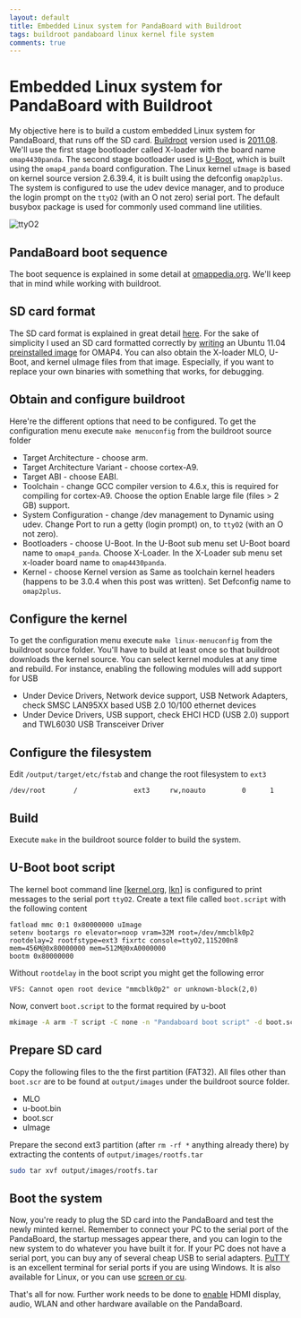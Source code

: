 ```yaml
---
layout: default
title: Embedded Linux system for PandaBoard with Buildroot
tags: buildroot pandaboard linux kernel file system
comments: true
---
```

# Embedded Linux system for PandaBoard with Buildroot

My objective here is to build a custom embedded Linux system for PandaBoard, that runs off the SD card. [Buildroot](https://buildroot.org/) version used is [2011.08](https://buildroot.org/download.html). We'll use the first stage bootloader called X-loader with the board name `omap4430panda`. The second stage bootloader used is [U-Boot](http://www.denx.de/wiki/U-Boot), which is built using the `omap4_panda` board configuration. The Linux kernel `uImage` is based on kernel source version 2.6.39.4, it is built using the defconfig `omap2plus`. The system is configured to use the udev device manager, and to produce the login prompt on the `ttyO2` (with an O not zero) serial port. The default busybox package is used for commonly used command line utilities.

![ttyO2](/assets/img/buildroot-pandboard-ttyo2.jpg)

## PandaBoard boot sequence

The boot sequence is explained in some detail at [omappedia.org](http://omappedia.org/wiki/Bootloader_Project). We'll keep that in mind while working with buildroot.

## SD card format

The SD card format is explained in great detail [here](http://omappedia.org/wiki/Minimal-FS_SD_Configuration). For the sake of simplicity I used an SD card formatted correctly by [writing](_posts/2011/2011-06-27-write-ubuntu-image-file-to-sd-card-on-windows.md) an Ubuntu 11.04 [preinstalled image](https://wiki.ubuntu.com/ARM/OMAP) for OMAP4. You can also obtain the X-loader MLO, U-Boot, and kernel uImage files from that image. Especially, if you want to replace your own binaries with something that works, for debugging.

## Obtain and configure buildroot

Here're the different options that need to be configured. To get the configuration menu execute `make menuconfig` from the buildroot source folder

* Target Architecture - choose arm.
* Target Architecture Variant - choose cortex-A9.
* Target ABI - choose EABI.
* Toolchain - change GCC compiler version to 4.6.x, this is required for compiling for cortex-A9. Choose the option Enable large file (files > 2 GB) support.
* System Configuration - change /dev management to Dynamic using udev. Change Port to run a getty (login prompt) on, to `ttyO2` (with an O not zero).
* Bootloaders - choose U-Boot. In the U-Boot sub menu set U-Boot board name to `omap4_panda`. Choose X-Loader. In the X-Loader sub menu set x-loader board name to `omap4430panda`.
* Kernel - choose Kernel version as Same as toolchain kernel headers (happens to be 3.0.4 when this post was written). Set Defconfig name to `omap2plus`.

## Configure the kernel

To get the configuration menu execute `make linux-menuconfig` from the buildroot source folder. You'll have to build at least once so that buildroot downloads the kernel source. You can select kernel modules at any time and rebuild. For instance, enabling the following modules will add support for USB

* Under Device Drivers, Network device support, USB Network Adapters, check SMSC LAN95XX based USB 2.0 10/100 ethernet devices
* Under Device Drivers, USB support, check EHCI HCD (USB 2.0) support and TWL6030 USB Transceiver Driver

## Configure the filesystem

Edit `/output/target/etc/fstab` and change the root filesystem to `ext3`

```text
/dev/root       /              ext3     rw,noauto         0      1
```

## Build

Execute `make` in the buildroot source folder to build the system.

## U-Boot boot script

The kernel boot command line [[kernel.org](http://www.kernel.org/doc/Documentation/kernel-parameters.txt), [lkn](http://oreilly.com/linux/excerpts/9780596100797/kernel-boot-command-line-parameter-reference.html)] is configured to print messages to the serial port `ttyO2`. Create a text file called `boot.script` with the following content

```text
fatload mmc 0:1 0x80000000 uImage
setenv bootargs ro elevator=noop vram=32M root=/dev/mmcblk0p2 rootdelay=2 rootfstype=ext3 fixrtc console=ttyO2,115200n8 mem=456M@0x80000000 mem=512M@0xA0000000
bootm 0x80000000
```

Without `rootdelay` in the boot script you might get the following error

```text
VFS: Cannot open root device "mmcblk0p2" or unknown-block(2,0)
```

Now, convert `boot.script` to the format required by u-boot

```bash
mkimage -A arm -T script -C none -n "Pandaboard boot script" -d boot.script boot.scr
```

## Prepare SD card

Copy the following files to the the first partition (FAT32). All files other than `boot.scr` are to be found at `output/images` under the buildroot source folder.

* MLO
* u-boot.bin
* boot.scr
* uImage

Prepare the second ext3 partition (after `rm -rf *` anything already there) by extracting the contents of `output/images/rootfs.tar`

```bash
sudo tar xvf output/images/rootfs.tar
```

## Boot the system

Now, you're ready to plug the SD card into the PandaBoard and test the newly minted kernel. Remember to connect your PC to the serial port of the PandaBoard, the startup messages appear there, and you can login to the new system to do whatever you have built it for. If your PC does not have a serial port, you can buy any of several cheap USB to serial adapters. [PuTTY](http://www.chiark.greenend.org.uk/~sgtatham/putty/) is an excellent terminal for serial ports if you are using Windows. It is also available for Linux, or you can use [screen or cu](http://www.arduino.cc/playground/Interfacing/LinuxTTY).

That's all for now. Further work needs to be done to [enable](http://elinux.org/Panda_How_to_kernel_3_0_rel) HDMI display, audio, WLAN and other hardware available on the PandaBoard.
